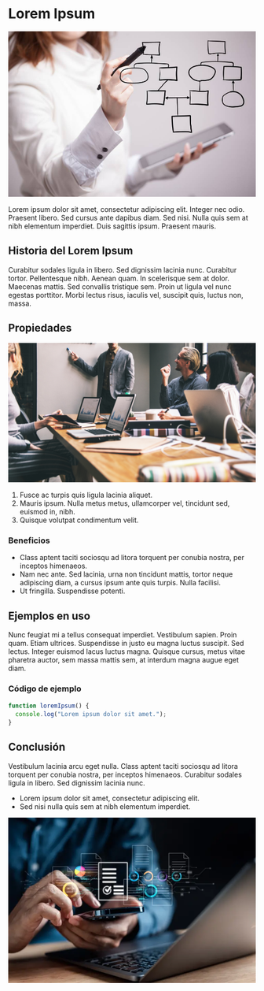 # Lorem Ipsum

![Portada](https://github.com/Metrio-ai/metrio-blogposts/blob/main/lorem-ipsum/img/businessoptimization-service.jpg?raw=true)

Lorem ipsum dolor sit amet, consectetur adipiscing elit. Integer nec odio. Praesent libero. Sed cursus ante dapibus diam. Sed nisi. Nulla quis sem at nibh elementum imperdiet. Duis sagittis ipsum. Praesent mauris.

## Historia del Lorem Ipsum

Curabitur sodales ligula in libero. Sed dignissim lacinia nunc. Curabitur tortor. Pellentesque nibh. Aenean quam. In scelerisque sem at dolor. Maecenas mattis. Sed convallis tristique sem. Proin ut ligula vel nunc egestas porttitor. Morbi lectus risus, iaculis vel, suscipit quis, luctus non, massa.

## Propiedades

![Imagen2](https://raw.githubusercontent.com/Metrio-ai/metrio-blogposts/refs/heads/main/lorem-ipsum/img/consulting-service.webp)

  1. Fusce ac turpis quis ligula lacinia aliquet.  
  2. Mauris ipsum. Nulla metus metus, ullamcorper vel, tincidunt sed, euismod in, nibh.  
  3. Quisque volutpat condimentum velit.  

### Beneficios

  - Class aptent taciti sociosqu ad litora torquent per conubia nostra, per inceptos himenaeos.  
  - Nam nec ante. Sed lacinia, urna non tincidunt mattis, tortor neque adipiscing diam, a cursus ipsum ante quis turpis. Nulla facilisi.  
  - Ut fringilla. Suspendisse potenti.

## Ejemplos en uso

Nunc feugiat mi a tellus consequat imperdiet. Vestibulum sapien. Proin quam. Etiam ultrices. Suspendisse in justo eu magna luctus suscipit. Sed lectus. Integer euismod lacus luctus magna. Quisque cursus, metus vitae pharetra auctor, sem massa mattis sem, at interdum magna augue eget diam.

### Código de ejemplo

```javascript
function loremIpsum() {
  console.log("Lorem ipsum dolor sit amet.");
}
```

## Conclusión

Vestibulum lacinia arcu eget nulla. Class aptent taciti sociosqu ad litora torquent per conubia nostra, per inceptos himenaeos. Curabitur sodales ligula in libero. Sed dignissim lacinia nunc.
 - Lorem ipsum dolor sit amet, consectetur adipiscing elit.
 - Sed nisi nulla quis sem at nibh elementum imperdiet.


![ImagenFinal](https://raw.githubusercontent.com/Metrio-ai/metrio-blogposts/refs/heads/main/lorem-ipsum/img/digitaltransform-service.webp)